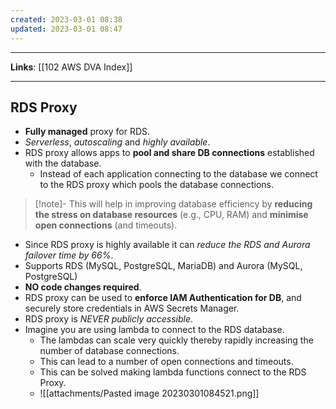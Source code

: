 ```yaml
---
created: 2023-03-01 08:38
updated: 2023-03-01 08:47
---
```

---
**Links**: [[102 AWS DVA Index]]

---
## RDS Proxy
- **Fully managed** proxy for RDS.
- *Serverless*, *autoscaling* and *highly available*.
- RDS proxy allows apps to **pool and share DB connections** established with the database.
	- Instead of each application connecting to the database we connect to the RDS proxy which pools the database connections.

> [!note]- This will help in improving  database efficiency by **reducing the stress on database resources** (e.g., CPU, RAM) and **minimise open connections** (and timeouts).

- Since RDS proxy is highly available it can *reduce the RDS and Aurora failover time by 66%*. 
- Supports RDS (MySQL, PostgreSQL, MariaDB) and Aurora (MySQL, PostgreSQL)
- **NO code changes required**.
- RDS proxy can be used to **enforce IAM Authentication for DB**, and securely store credentials in AWS Secrets Manager.
- RDS proxy is *NEVER publicly accessible*.
- Imagine you are using lambda to connect to the RDS database. 
	- The lambdas can scale very quickly thereby rapidly increasing the number of database connections.
	- This can lead to a number of open connections and timeouts.
	- This can be solved making lambda functions connect to the RDS Proxy.
	- ![[attachments/Pasted image 20230301084521.png]] 